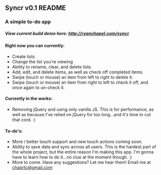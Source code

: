 ## Syncr v0.1 README ##

### A simple to-do app ###

##### View current build demo here: <a href="http://ryanchapel.com/syncr" target="_blank">http://ryanchapel.com/syncr</a> ####

#### Right now you can currently: ####
* Create lists
* Change the list you're viewing
* Ability to rename, clear, and delete lists.
* Add, edit, and delete items, as well as check off completed items.
* Swipe (touch or mouse) an item from left to right to delete it.
* Swipe (touch or mouse) an item from right to left to check it off, and once again to un-check it.

#### Currently in the works: ####
* Removing jQuery and using only vanilla JS. This is for performance, as well as because I've relied on jQuery for too long...and it's time to cut that cord. :)

#### To-do's: ####
* More / better touch support and new touch actions coming soon.
* Ability to save data and sync across all users. This is the hardest part of the whole project, but the entire reason I'm making this app. I'm gonna have to learn how to do it...no clue at the moment though. :)
* More to come. Have any suggestions? Let me hear them! Email me at <a href="mailto:chaprtc@gmail.com?subject=Syncr%20Suggestions">chaprtc@gmail.com</a>